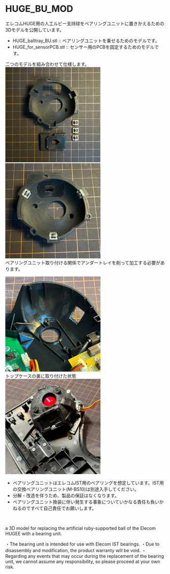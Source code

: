 # HUGE_BU_MOD

エレコムHUGE用の人工ルビー支持球をベアリングユニットに置きかえるための3Dモデルを公開しています。
* HUGE_balltray_BU.stl :: ベアリングユニットを乗せるためのモデルです。
* HUGE_for_sensorPCB.stl :: センサー用のPCBを固定するためのモデルです。

二つのモデルを組み合わせて仕様します。<br>
<img width="300" alt="part" src="images/IMG_0924-2.jpg"><br>
<img width="300" alt="assemble1" src="images/IMG_0926.jpg"><br>
ベアリングユニット取り付ける関係でアンダートレイを削って加工する必要があります。

<img width="300" alt="CUT under tray" src="images/IMG_0934-2.jpg"><br>
トップケースの裏に取り付けた状態
<img width="300" alt="assemble2" src="images/IMG_0917-2.jpg"><br>

- ベアリングユニットはエレコムIST用のベアリングを想定しています。IST用の交換ベアリングユニット(M-BS10)は別途入手してください。
- 分解・改造を伴うため、製品の保証はなくなります。
- ベアリングユニット換装に伴い発生する事象についていかなる責任も負いかねるのですべて自己責任でお願いします。
<br>

a 3D model for replacing the artificial ruby-supported ball of the Elecom HUGEE with a bearing unit.

・The bearing unit is intended for use with Elecom IST bearings.
・Due to disassembly and modification, the product warranty will be void.
・Regarding any events that may occur during the replacement of the bearing unit, we cannot assume any responsibility, so please proceed at your own risk.
